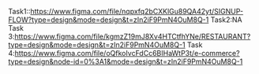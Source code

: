 Task1::https://www.figma.com/file/nqpxfq2bCXKlGu89QA42yt/SIGNUP-FLOW?type=design&mode=design&t=zIn2iF9PmN4OuM8Q-1
Task2:NA
Task 3:https://www.figma.com/file/kgmzZ19mJ8Xv4HTCtfhYNe/RESTAURANT?type=design&mode=design&t=zIn2iF9PmN4OuM8Q-1
Task 4:https://www.figma.com/file/oQfkoIvcFdCc6BIHaWtP3t/e-commerce?type=design&node-id=0%3A1&mode=design&t=zIn2iF9PmN4OuM8Q-1
